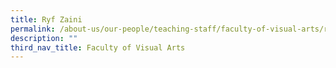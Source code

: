 ```yaml
---
title: Ryf Zaini
permalink: /about-us/our-people/teaching-staff/faculty-of-visual-arts/ryf-zaini/
description: ""
third_nav_title: Faculty of Visual Arts
---
```


